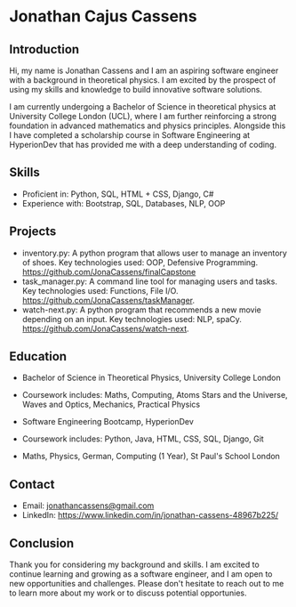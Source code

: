 # Jonathan Cajus Cassens

## Introduction

Hi, my name is Jonathan Cassens and I am an aspiring software engineer with a background in theoretical physics. I am excited by the prospect of using my skills and knowledge to build innovative software solutions.

I am currently undergoing a Bachelor of Science in theoretical physics at University College London (UCL), where I am further reinforcing a strong foundation in advanced mathematics and physics principles. Alongside this I have completed a scholarship course in Software Engineering at HyperionDev that has provided me with a deep understanding of coding.

## Skills

- Proficient in: Python, SQL, HTML + CSS, Django, C#
- Experience with: Bootstrap, SQL, Databases, NLP, OOP

## Projects

- inventory.py: A python program that allows user to manage an inventory of shoes. Key technologies used: OOP, Defensive Programming. https://github.com/JonaCassens/finalCapstone
- task_manager.py: A command line tool for managing users and tasks. Key technologies used: Functions, File I/O. https://github.com/JonaCassens/taskManager.
- watch-next.py: A python program that recommends a new movie depending on an input. Key technologies used: NLP, spaCy. https://github.com/JonaCassens/watch-next.

## Education

- Bachelor of Science in Theoretical Physics, University College London
- Coursework includes: Maths, Computing, Atoms Stars and the Universe, Waves and Optics, Mechanics, Practical Physics

- Software Engineering Bootcamp, HyperionDev
- Coursework includes: Python, Java, HTML, CSS, SQL, Django, Git

- Maths, Physics, German, Computing (1 Year), St Paul's School London

## Contact

- Email: jonathancassens@gmail.com
- LinkedIn: https://www.linkedin.com/in/jonathan-cassens-48967b225/

## Conclusion

Thank you for considering my background and skills. I am excited to continue learning and growing as a software engineer, and I am open to new opportunities and challenges. Please don't hesitate to reach out to me to learn more about my work or to discuss potential opportunies.


